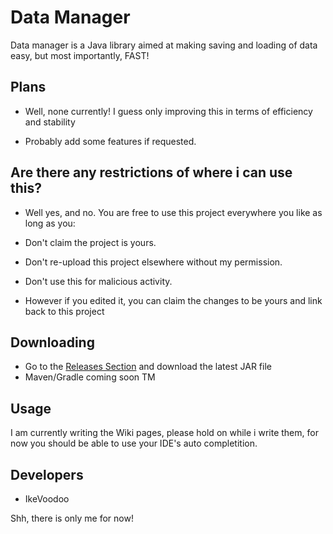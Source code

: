 # Data Manager

Data manager is a Java library aimed at making saving and loading of data easy, but most importantly, FAST!


## Plans

- Well, none currently! I guess only improving this
in terms of efficiency and stability
  
- Probably add some features if requested.

## Are there any restrictions of where i can use this?

- Well yes, and no. You are free to use this project everywhere you like as long as you:
- Don't claim the project is yours.
- Don't re-upload this project elsewhere without my permission.
- Don't use this for malicious activity.

- However if you edited it, you can claim the changes to be yours and link back to this project


## Downloading
- Go to the [Releases Section](https://github.com/IkeVoodoo/DataManager/releases) and download the latest JAR file
- Maven/Gradle coming soon TM

## Usage
I am currently writing the Wiki pages, please hold on while i write them, for now you should be able to use your IDE's auto completition.

## Developers

- IkeVoodoo

Shh, there is only me for now!
